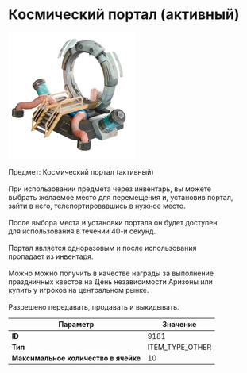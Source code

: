 # Космический портал (активный)

![Item Image](../img/9181.webp?raw=true)

Предмет: Космический портал (активный)<br><br>При использовании предмета через инвентарь, вы можете<br>выбрать желаемое место для перемещения и, установив портал,<br>зайти в него, телепортировавшись в нужное место.<br><br>После выбора места и установки портала он будет доступен<br>для использования в течении 40-и секунд.<br><br>Портал является одноразовым и после использования<br>пропадает из инвентаря.<br><br>Можно можно получить в качестве награды за выполнение<br>праздничных квестов на День независимости Аризоны или<br>купить у игроков на центральном рынке.<br><br>Разрешено передавать, продавать и выкидывать.


| Параметр | Значение |
|----------|----------|
| **ID** | 9181 |
| **Тип** | ITEM_TYPE_OTHER |
| **Максимальное количество в ячейке** | 10 |

